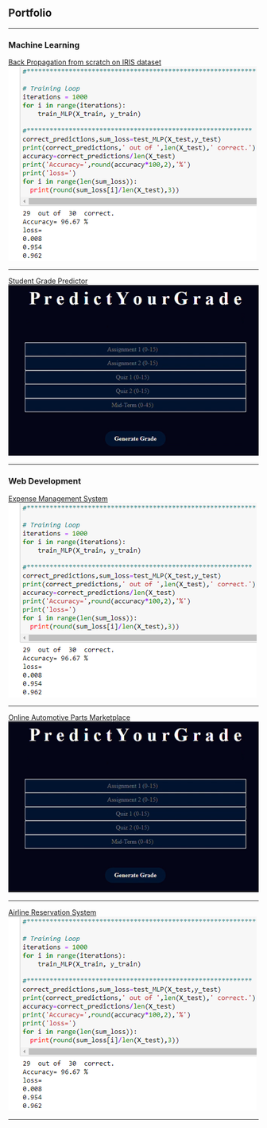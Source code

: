 ## Portfolio

---

### Machine Learning 

[Back Propagation from scratch on IRIS dataset](/project1)
<img src="images/IRIS.PNG"/>

---
[Student Grade Predictor](/project2)
<img src="images/predictor.PNG"/>

---

### Web Development

[Expense Management System](/project1)
<img src="images/IRIS.PNG"/>

---
[Online Automotive Parts Marketplace](/project2)
<img src="images/predictor.PNG"/>

---
[Airline Reservation System](/project1)
<img src="images/IRIS.PNG"/>

---

